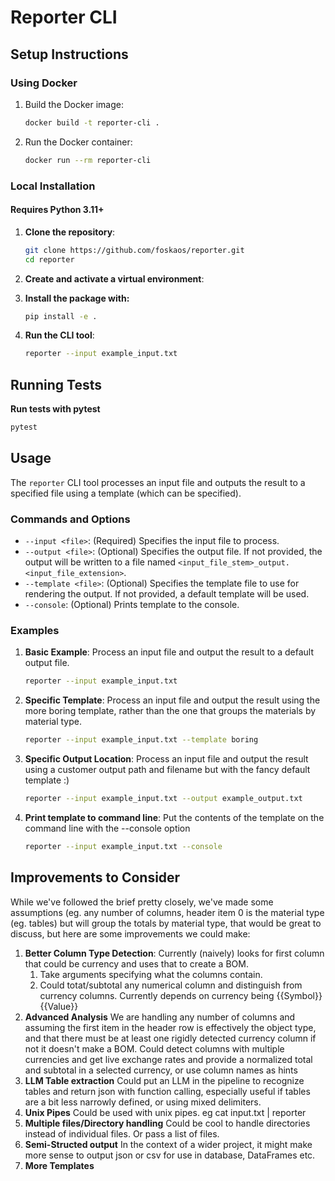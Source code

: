 # Reporter CLI

## Setup Instructions

### Using Docker

1. Build the Docker image:
    ```bash
    docker build -t reporter-cli .
    ```

2. Run the Docker container:
    ```bash
    docker run --rm reporter-cli
    ```

### Local Installation

#### Requires Python 3.11+

1. **Clone the repository**:
    ```bash
    git clone https://github.com/foskaos/reporter.git
    cd reporter
    ```

2. **Create and activate a virtual environment**:

4. **Install the package with:**
    ```bash
    pip install -e .
    ```

5. **Run the CLI tool**:
    ```bash
    reporter --input example_input.txt
    ```

## Running Tests

**Run tests with pytest**
```bash
pytest
```

## Usage

The `reporter` CLI tool processes an input file and outputs the result to a specified file using a template (which can be specified).

### Commands and Options

- `--input <file>`: (Required) Specifies the input file to process.
- `--output <file>`: (Optional) Specifies the output file. If not provided, the output will be written to a file named `<input_file_stem>_output.<input_file_extension>`.
- `--template <file>`: (Optional) Specifies the template file to use for rendering the output. If not provided, a default template will be used.
- `--console`: (Optional) Prints template to the console.

### Examples

1. **Basic Example**:
   Process an input file and output the result to a default output file.
   ```bash
   reporter --input example_input.txt
   ```
2. **Specific Template**:
   Process an input file and output the result using the more boring template, rather than the one that groups the materials by material type.
   ```bash
   reporter --input example_input.txt --template boring
   ```
3. **Specific Output Location**:
   Process an input file and output the result using a customer output path and filename but with the fancy default template :) 
   ```bash
   reporter --input example_input.txt --output example_output.txt
    ```
4. **Print template to command line**:
   Put the contents of the template on the command line with the --console option
   ```bash
   reporter --input example_input.txt --console
    ```

## Improvements to Consider

While we've followed the brief pretty closely, we've made some assumptions (eg. any number of columns, header item 0 is the material type (eg. tables) but will group the totals by material type, that would be great to discuss, but here are some improvements we could make:

1. **Better Column Type Detection**:
   Currently (naively) looks for first column that could be currency and uses that to create a BOM.
   1. Take arguments specifying what the columns contain.
   2. Could totat/subtotal any numerical column and distinguish from currency columns. Currently depends on currency being {{Symbol}}{{Value}}
2. **Advanced Analysis**
   We are handling any number of columns and assuming the first item in the header row is effectively the object type, and that there must be at least one rigidly detected currency column if not it doesn't make a BOM. Could detect columns with multiple currencies and get live exchange rates and provide a normalized total and subtotal in a selected currency, or use column names as hints
3. **LLM Table extraction**
   Could put an LLM in the pipeline to recognize tables and return json with function calling, especially useful if tables are a bit less narrowly defined, or using mixed delimiters.
4. **Unix Pipes**
   Could be used with unix pipes. eg cat input.txt | reporter
5. **Multiple files/Directory handling**
   Could be cool to handle directories instead of individual files. Or pass a list of files.
6. **Semi-Structed output**
   In the context of a wider project, it might make more sense to output json or csv for use in database, DataFrames etc.
7. **More Templates**
   
   